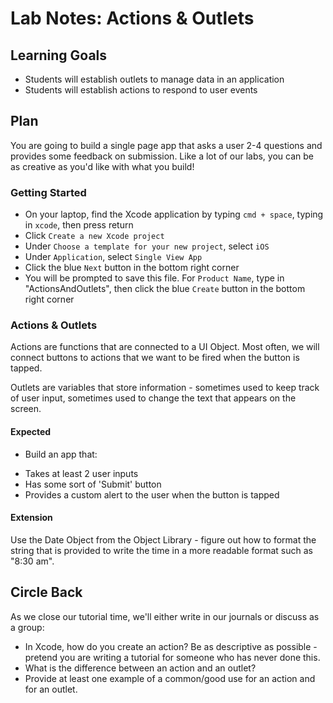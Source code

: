 # Lab Notes: Actions & Outlets

## Learning Goals

* Students will establish outlets to manage data in an application
* Students will establish actions to respond to user events


## Plan

You are going to build a single page app that asks a user 2-4 questions and provides some feedback on submission. Like a lot of our labs, you can be as creative as you'd like with what you build!


### Getting Started

* On your laptop, find the Xcode application by typing `cmd + space`, typing in `xcode`, then press return
* Click `Create a new Xcode project`
* Under `Choose a template for your new project`, select `iOS`
* Under `Application`, select `Single View App`
* Click the blue `Next` button in the bottom right corner
* You will be prompted to save this file. For `Product Name`, type in "ActionsAndOutlets", then click the blue `Create` button in the bottom right corner


### Actions & Outlets

Actions are functions that are connected to a UI Object. Most often, we will connect buttons to actions that we want to be fired when the button is tapped.

Outlets are variables that store information - sometimes used to keep track of user input, sometimes used to change the text that appears on the screen.


#### Expected

* Build an app that:
- Takes at least 2 user inputs
- Has some sort of 'Submit' button
- Provides a custom alert to the user when the button is tapped

#### Extension

Use the Date Object from the Object Library - figure out how to format the string that is provided to write the time in a more readable format such as "8:30 am".


## Circle Back

As we close our tutorial time, we'll either write in our journals or discuss as a group:

- In Xcode, how do you create an action? Be as descriptive as possible - pretend you are writing a tutorial for someone who has never done this.
- What is the difference between an action and an outlet?
- Provide at least one example of a common/good use for an action and for an outlet.
